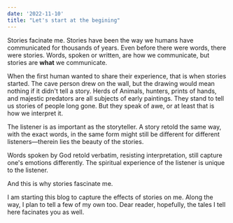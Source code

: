 ```yaml
---
date: '2022-11-10'
title: "Let's start at the begining"
---
```


Stories facinate me. Stories have been the way we humans have communicated for thousands of years. Even before there were words, there were stories. Words, spoken or written, are how we communicate, but stories are **what** we communicate. 

When the first human wanted to share their experience, that is when stories started. The cave person drew on the wall, but the drawing would mean nothing if it didn't tell a story. Herds of Animals, hunters, prints of hands, and majestic predators are all subjects of early paintings. They stand to tell us stories of people long gone. But they speak of awe, or at least that is how we interpret it.

The listener is as important as the storyteller. A story retold the same way, with the exact words, in the same form might still be different for different listeners—therein lies the beauty of the stories. 

Words spoken by God retold verbatim, resisting interpretation, still capture one's emotions differently. The spiritual experience of the listener is unique to the listener.

And this is why stories fascinate me.

I am starting this blog to capture the effects of stories on me. Along the way, I plan to tell a few of my own too. Dear reader, hopefully, the tales I tell here facinates you as well.